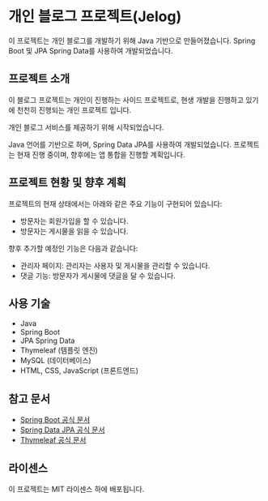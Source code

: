 # 개인 블로그 프로젝트(Jelog)

이 프로젝트는 개인 블로그를 개발하기 위해 Java 기반으로 만들어졌습니다. Spring Boot 및 JPA Spring Data를 사용하여 개발되었습니다.

## 프로젝트 소개

이 블로그 프로젝트는 개인이 진행하는 사이드 프로젝트로, 현생 개발을 진행하고 있기에 천천히 진행되는 개인 프로젝트 입니다.

개인 블로그 서비스를 제공하기 위해 시작되었습니다. 

Java 언어를 기반으로 하며, Spring Data JPA를 사용하여 개발되었습니다. 프로젝트는 현재 진행 중이며, 향후에는 앱 통합을 진행할 계획입니다.

## 프로젝트 현황 및 향후 계획

프로젝트의 현재 상태에서는 아래와 같은 주요 기능이 구현되어 있습니다:
- 방문자는 회원가입을 할 수 있습니다.
- 방문자는 게시물을 읽을 수 있습니다.

향후 추가할 예정인 기능은 다음과 같습니다:
- 관리자 페이지: 관리자는 사용자 및 게시물을 관리할 수 있습니다.
- 댓글 기능: 방문자가 게시물에 댓글을 달 수 있습니다.

## 사용 기술

- Java
- Spring Boot
- JPA Spring Data
- Thymeleaf (템플릿 엔진)
- MySQL (데이터베이스)
- HTML, CSS, JavaScript (프론트엔드)

## 참고 문서

- [Spring Boot 공식 문서](https://docs.spring.io/spring-boot/docs/current/reference/html/)
- [Spring Data JPA 공식 문서](https://docs.spring.io/spring-data/jpa/docs/current/reference/html/)
- [Thymeleaf 공식 문서](https://www.thymeleaf.org/documentation.html)

## 라이센스

이 프로젝트는 MIT 라이센스 하에 배포됩니다.

